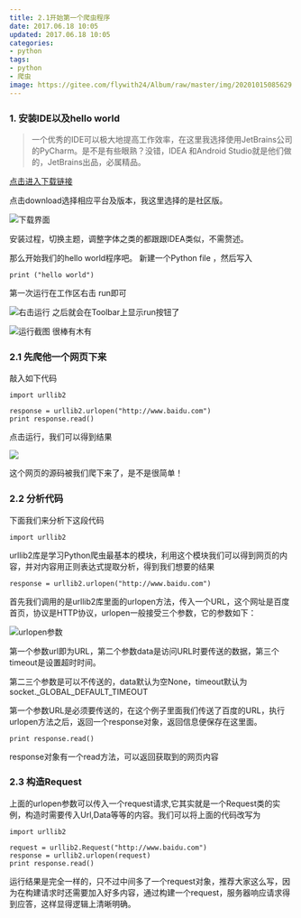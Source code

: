 ```yaml
---
title: 2.1开始第一个爬虫程序
date: 2017.06.18 10:05
updated: 2017.06.18 10:05
categories: 
- python
tags: 
- python
- 爬虫
image: https://gitee.com/flywith24/Album/raw/master/img/20201015085629.png
---
```


### 1. 安装IDE以及hello world
 > 一个优秀的IDE可以极大地提高工作效率，在这里我选择使用JetBrains公司的PyCharm。是不是有些眼熟？没错，IDEA 和Android Studio就是他们做的，JetBrains出品，必属精品。

<!-- more -->

[点击进入下载链接](https://www.jetbrains.com/pycharm/)

点击download选择相应平台及版本，我这里选择的是社区版。

![下载界面](http://upload-images.jianshu.io/upload_images/3155702-752e691985633d3e.png?imageMogr2/auto-orient/strip%7CimageView2/2/w/1240)

安装过程，切换主题，调整字体之类的都跟跟IDEA类似，不需赘述。

那么开始我们的hello world程序吧。
新建一个Python file ，然后写入
```
print ("hello world")
```
第一次运行在工作区右击 run即可


![右击运行](http://upload-images.jianshu.io/upload_images/3155702-4ffc1a9c05699113.png?imageMogr2/auto-orient/strip%7CimageView2/2/w/1240)
之后就会在Toolbar上显示run按钮了

![运行截图](http://upload-images.jianshu.io/upload_images/3155702-a540d17991f6282d.png?imageMogr2/auto-orient/strip%7CimageView2/2/w/1240)
很棒有木有

### 2.1 先爬他一个网页下来
敲入如下代码
```
import urllib2

response = urllib2.urlopen("http://www.baidu.com")
print response.read()
```
点击运行，我们可以得到结果


![](http://upload-images.jianshu.io/upload_images/3155702-165b12f5711bcd47.png?imageMogr2/auto-orient/strip%7CimageView2/2/w/1240)

这个网页的源码被我们爬下来了，是不是很简单！

### 2.2 分析代码
下面我们来分析下这段代码
```
import urllib2
```
urllib2库是学习Python爬虫最基本的模块，利用这个模块我们可以得到网页的内容，并对内容用正则表达式提取分析，得到我们想要的结果

```
response = urllib2.urlopen("http://www.baidu.com")
```
首先我们调用的是urllib2库里面的urlopen方法，传入一个URL，这个网址是百度首页，协议是HTTP协议，urlopen一般接受三个参数，它的参数如下：

![urlopen参数](http://upload-images.jianshu.io/upload_images/3155702-f03abc16265de8dc.png?imageMogr2/auto-orient/strip%7CimageView2/2/w/1240)

第一个参数url即为URL，第二个参数data是访问URL时要传送的数据，第三个timeout是设置超时时间。

第二三个参数是可以不传送的，data默认为空None，timeout默认为 socket._GLOBAL_DEFAULT_TIMEOUT

第一个参数URL是必须要传送的，在这个例子里面我们传送了百度的URL，执行urlopen方法之后，返回一个response对象，返回信息便保存在这里面。

```
print response.read()
```
response对象有一个read方法，可以返回获取到的网页内容

### 2.3 构造Request
上面的urlopen参数可以传入一个request请求,它其实就是一个Request类的实例，构造时需要传入Url,Data等等的内容。我们可以将上面的代码改写为
```
import urllib2

request = urllib2.Request("http://www.baidu.com")
response = urllib2.urlopen(request)
print response.read()
```
运行结果是完全一样的，只不过中间多了一个request对象，推荐大家这么写，因为在构建请求时还需要加入好多内容，通过构建一个request，服务器响应请求得到应答，这样显得逻辑上清晰明确。